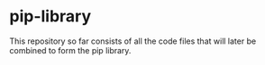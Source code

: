 # pip-library
This repository so far consists of all the code files that will later be combined to form the pip library.
